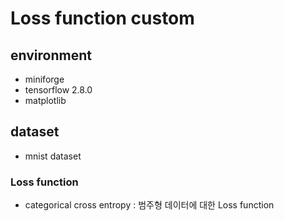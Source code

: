 # Loss function custom

## environment
- miniforge
- tensorflow 2.8.0
- matplotlib

## dataset

- mnist dataset


### Loss function 
- categorical cross entropy : 범주형 데이터에 대한 Loss function
